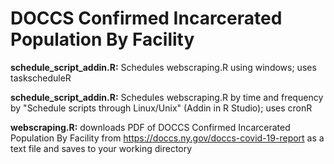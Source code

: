# DOCCS Confirmed Incarcerated Population By Facility

**schedule_script_addin.R:** Schedules webscraping.R using windows; uses taskscheduleR

**schedule_script_addin.R:** Schedules webscraping.R by time and frequency by "Schedule scripts through Linux/Unix" (Addin in R Studio); uses cronR

**webscraping.R:** downloads PDF of DOCCS Confirmed Incarcerated Population By Facility from https://doccs.ny.gov/doccs-covid-19-report as a text file and saves to your working directory
